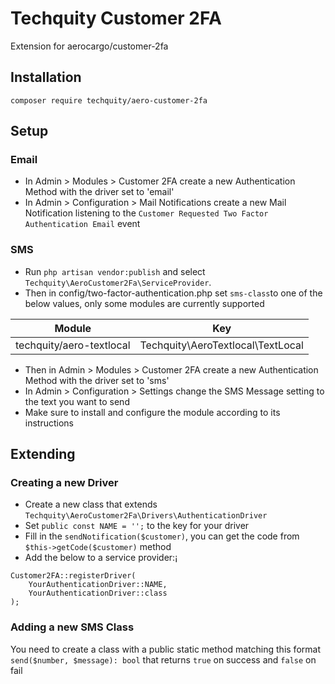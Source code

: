 # Techquity Customer 2FA

Extension for aerocargo/customer-2fa

## Installation

`composer require techquity/aero-customer-2fa`

## Setup

### Email

- In Admin > Modules > Customer 2FA create a new Authentication Method with the driver set to 'email'
- In Admin > Configuration > Mail Notifications create a new Mail Notification listening to the `Customer Requested Two Factor Authentication Email` event

### SMS
- Run `php artisan vendor:publish` and select `Techquity\AeroCustomer2Fa\ServiceProvider`. 
- Then in config/two-factor-authentication.php set `sms-class`to one of the below values, only some modules are currently supported

| Module                   | Key                               |   
|--------------------------|-----------------------------------|
| techquity/aero-textlocal | Techquity\AeroTextlocal\TextLocal |

- Then in Admin > Modules > Customer 2FA create a new Authentication Method with the driver set to 'sms'
- In Admin > Configuration > Settings change the SMS Message setting to the text you want to send
- Make sure to install and configure the module according to its instructions

## Extending

### Creating a new Driver

- Create a new class that extends `Techquity\AeroCustomer2Fa\Drivers\AuthenticationDriver`
- Set `public const NAME = '';` to the key for your driver
- Fill in the `sendNotification($customer)`, you can get the code from `$this->getCode($customer)` method
- Add the below to a service provider:¡
```
Customer2FA::registerDriver(
    YourAuthenticationDriver::NAME,
    YourAuthenticationDriver::class
);
```

### Adding a new SMS Class

You need to create a class with a public static method matching this format `send($number, $message): bool` 
that returns `true` on success and `false` on fail